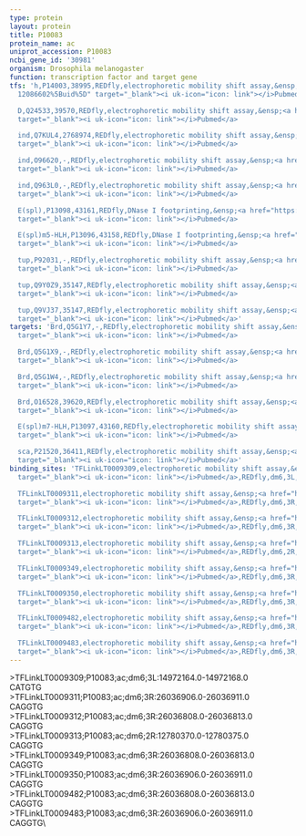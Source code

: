 ```yaml
---
type: protein
layout: protein
title: P10083
protein_name: ac
uniprot_accession: P10083
ncbi_gene_id: '30981'
organism: Drosophila melanogaster
function: transcription factor and target gene
tfs: 'h,P14003,38995,REDfly,electrophoretic mobility shift assay,&ensp;<a href="https://www.ncbi.nlm.nih.gov/pubmed/?term=15893980;
  12086602%5Buid%5D" target="_blank"><i uk-icon="icon: link"></i>Pubmed</a>

  D,Q24533,39570,REDfly,electrophoretic mobility shift assay,&ensp;<a href="https://www.ncbi.nlm.nih.gov/pubmed/?term=17360441%5Buid%5D"
  target="_blank"><i uk-icon="icon: link"></i>Pubmed</a>

  ind,Q7KUL4,2768974,REDfly,electrophoretic mobility shift assay,&ensp;<a href="https://www.ncbi.nlm.nih.gov/pubmed/?term=17360441%5Buid%5D"
  target="_blank"><i uk-icon="icon: link"></i>Pubmed</a>

  ind,O96620,-,REDfly,electrophoretic mobility shift assay,&ensp;<a href="https://www.ncbi.nlm.nih.gov/pubmed/?term=17360441%5Buid%5D"
  target="_blank"><i uk-icon="icon: link"></i>Pubmed</a>

  ind,Q963L0,-,REDfly,electrophoretic mobility shift assay,&ensp;<a href="https://www.ncbi.nlm.nih.gov/pubmed/?term=17360441%5Buid%5D"
  target="_blank"><i uk-icon="icon: link"></i>Pubmed</a>

  E(spl),P13098,43161,REDfly,DNase I footprinting,&ensp;<a href="https://www.ncbi.nlm.nih.gov/pubmed/?term=8078474%5Buid%5D"
  target="_blank"><i uk-icon="icon: link"></i>Pubmed</a>

  E(spl)m5-HLH,P13096,43158,REDfly,DNase I footprinting,&ensp;<a href="https://www.ncbi.nlm.nih.gov/pubmed/?term=8078474%5Buid%5D"
  target="_blank"><i uk-icon="icon: link"></i>Pubmed</a>

  tup,P92031,-,REDfly,electrophoretic mobility shift assay,&ensp;<a href="https://www.ncbi.nlm.nih.gov/pubmed/?term=16259974%5Buid%5D"
  target="_blank"><i uk-icon="icon: link"></i>Pubmed</a>

  tup,Q9Y0Z9,35147,REDfly,electrophoretic mobility shift assay,&ensp;<a href="https://www.ncbi.nlm.nih.gov/pubmed/?term=16259974%5Buid%5D"
  target="_blank"><i uk-icon="icon: link"></i>Pubmed</a>

  tup,Q9VJ37,35147,REDfly,electrophoretic mobility shift assay,&ensp;<a href="https://www.ncbi.nlm.nih.gov/pubmed/?term=16259974%5Buid%5D"
  target="_blank"><i uk-icon="icon: link"></i>Pubmed</a>'
targets: 'Brd,Q5G1Y7,-,REDfly,electrophoretic mobility shift assay,&ensp;<a href="https://www.ncbi.nlm.nih.gov/pubmed/?term=7958878%5Buid%5D"
  target="_blank"><i uk-icon="icon: link"></i>Pubmed</a>

  Brd,Q5G1X9,-,REDfly,electrophoretic mobility shift assay,&ensp;<a href="https://www.ncbi.nlm.nih.gov/pubmed/?term=7958878%5Buid%5D"
  target="_blank"><i uk-icon="icon: link"></i>Pubmed</a>

  Brd,Q5G1W4,-,REDfly,electrophoretic mobility shift assay,&ensp;<a href="https://www.ncbi.nlm.nih.gov/pubmed/?term=7958878%5Buid%5D"
  target="_blank"><i uk-icon="icon: link"></i>Pubmed</a>

  Brd,O16528,39620,REDfly,electrophoretic mobility shift assay,&ensp;<a href="https://www.ncbi.nlm.nih.gov/pubmed/?term=7958878%5Buid%5D"
  target="_blank"><i uk-icon="icon: link"></i>Pubmed</a>

  E(spl)m7-HLH,P13097,43160,REDfly,electrophoretic mobility shift assay,&ensp;<a href="https://www.ncbi.nlm.nih.gov/pubmed/?term=7958878%5Buid%5D"
  target="_blank"><i uk-icon="icon: link"></i>Pubmed</a>

  sca,P21520,36411,REDfly,electrophoretic mobility shift assay,&ensp;<a href="https://www.ncbi.nlm.nih.gov/pubmed/?term=7958878%5Buid%5D"
  target="_blank"><i uk-icon="icon: link"></i>Pubmed</a>'
binding_sites: 'TFLinkLT0009309,electrophoretic mobility shift assay,&ensp;<a href="https://www.ncbi.nlm.nih.gov/pubmed/?term=7958878%5Buid%5D"
  target="_blank"><i uk-icon="icon: link"></i>Pubmed</a>,REDfly,dm6,3L,14972164,14972168,-

  TFLinkLT0009311,electrophoretic mobility shift assay,&ensp;<a href="https://www.ncbi.nlm.nih.gov/pubmed/?term=7958878%5Buid%5D"
  target="_blank"><i uk-icon="icon: link"></i>Pubmed</a>,REDfly,dm6,3R,26036906,26036911,-

  TFLinkLT0009312,electrophoretic mobility shift assay,&ensp;<a href="https://www.ncbi.nlm.nih.gov/pubmed/?term=7958878%5Buid%5D"
  target="_blank"><i uk-icon="icon: link"></i>Pubmed</a>,REDfly,dm6,3R,26036808,26036813,-

  TFLinkLT0009313,electrophoretic mobility shift assay,&ensp;<a href="https://www.ncbi.nlm.nih.gov/pubmed/?term=7958878%5Buid%5D"
  target="_blank"><i uk-icon="icon: link"></i>Pubmed</a>,REDfly,dm6,2R,12780370,12780375,-

  TFLinkLT0009349,electrophoretic mobility shift assay,&ensp;<a href="https://www.ncbi.nlm.nih.gov/pubmed/?term=7958878%5Buid%5D"
  target="_blank"><i uk-icon="icon: link"></i>Pubmed</a>,REDfly,dm6,3R,26036808,26036813,-

  TFLinkLT0009350,electrophoretic mobility shift assay,&ensp;<a href="https://www.ncbi.nlm.nih.gov/pubmed/?term=7958878%5Buid%5D"
  target="_blank"><i uk-icon="icon: link"></i>Pubmed</a>,REDfly,dm6,3R,26036906,26036911,-

  TFLinkLT0009482,electrophoretic mobility shift assay,&ensp;<a href="https://www.ncbi.nlm.nih.gov/pubmed/?term=7958878%5Buid%5D"
  target="_blank"><i uk-icon="icon: link"></i>Pubmed</a>,REDfly,dm6,3R,26036808,26036813,-

  TFLinkLT0009483,electrophoretic mobility shift assay,&ensp;<a href="https://www.ncbi.nlm.nih.gov/pubmed/?term=7958878%5Buid%5D"
  target="_blank"><i uk-icon="icon: link"></i>Pubmed</a>,REDfly,dm6,3R,26036906,26036911,-'
---
```

\>TFLinkLT0009309;P10083;ac;dm6;3L:14972164.0-14972168.0\CATGTG\\>TFLinkLT0009311;P10083;ac;dm6;3R:26036906.0-26036911.0\CAGGTG\\>TFLinkLT0009312;P10083;ac;dm6;3R:26036808.0-26036813.0\CAGGTG\\>TFLinkLT0009313;P10083;ac;dm6;2R:12780370.0-12780375.0\CAGGTG\\>TFLinkLT0009349;P10083;ac;dm6;3R:26036808.0-26036813.0\CAGGTG\\>TFLinkLT0009350;P10083;ac;dm6;3R:26036906.0-26036911.0\CAGGTG\\>TFLinkLT0009482;P10083;ac;dm6;3R:26036808.0-26036813.0\CAGGTG\\>TFLinkLT0009483;P10083;ac;dm6;3R:26036906.0-26036911.0\CAGGTG\
